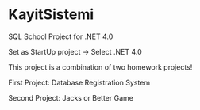 # KayitSistemi

SQL School Project for .NET 4.0

Set as StartUp project -> Select .NET 4.0

This project is a combination of two homework projects!

First Project: Database Registration System

Second Project: Jacks or Better Game
